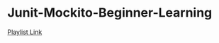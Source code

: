 # Junit-Mockito-Beginner-Learning

<a href='https://www.youtube.com/playlist?list=PLsyeobzWxl7po1i2mSjNg5AnkE21mgjb5'>Playlist Link</a>
